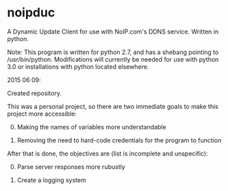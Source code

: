 # noipduc
A Dynamic Update Client for use with NoIP.com's DDNS service. Written in python.

Note: This program is written for python 2.7, and has a shebang pointing to /usr/bin/python.
Modifications will currently be needed for use with python 3.0 or installations with python located elsewhere.  

2015 06 09: 

Created repository.


This was a personal project, so there are two immediate goals to make this project more accessible:

0) Making the names of variables more understandable

1) Removing the need to hard-code credentials for the program to function



After that is done, the objectives are (list is incomplete and unspecific):

0) Parse server responses more rubustly

1) Create a logging system

